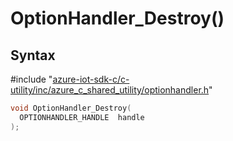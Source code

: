 # OptionHandler_Destroy()

## Syntax

\#include "[azure-iot-sdk-c/c-utility/inc/azure_c_shared_utility/optionhandler.h](../iot-c-ref-optionhandler-h.md)"  
```C
void OptionHandler_Destroy(
  OPTIONHANDLER_HANDLE  handle
);
```

